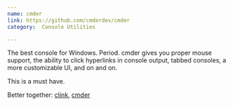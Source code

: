 ```yaml
---
name: cmder
link: https://github.com/cmderdev/cmder
category:  Console Utilities

---
```



The best console for Windows.  Period.  cmder gives you proper mouse support, the ability to click hyperlinks in console output, tabbed consoles, a more customizable UI, and on and on.  

This is a must have.

Better together:  [clink](#clink), [cmder](#conEmu)